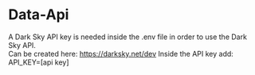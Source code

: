 # Data-Api

A Dark Sky API key is needed inside the .env file in order to use the Dark Sky API.  
  Can be created here: https://darksky.net/dev
Inside the API key add: API_KEY=[api key]
